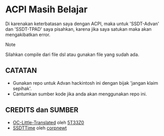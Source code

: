 # ACPI Masih Belajar
Di karenakan keterbatasan saya dengan ACPI, maka untuk 'SSDT-Advan' dan 'SSDT-TPAD' saya pisahkan, karena jika saya satukan maka akan 
mengakibatkan error.

> [!NOTE]
>
> Silahkan compile dari file dsl atau gunakan file yang sudah ada.

## CATATAN
- Gunakan repo untuk Advan hackintosh ini dengan bijak 'jangan klaim sepihak'.
- Cantumkan sumber kode jika anda akan menggunakan repo ini.

## CREDITS dan SUMBER
- [OC-Little-Translated](https://github.com/5T33Z0/OC-Little-Translated/tree/main) oleh [5T33Z0](https://github.com/5T33Z0/OC-Little-Translated/commits?author=5T33Z0)
- [SSDTTime](https://github.com/corpnewt/SSDTTime) oleh [corpnewt](https://github.com/corpnewt/SSDTTime/commits?author=corpnewt)
